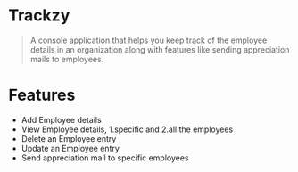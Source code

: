 # Trackzy
> A console application that helps you keep track of the employee details in an organization along with features like sending appreciation mails to employees.

# Features
* Add Employee details
* View Employee details, 1.specific and 2.all the employees
* Delete an Employee entry 
* Update an Employee entry 
* Send appreciation mail to specific employees

